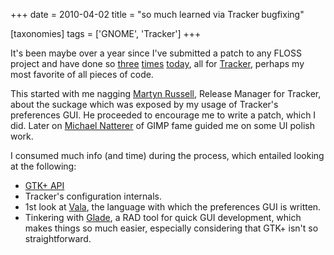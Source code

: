 +++
date = 2010-04-02
title = "so much learned via Tracker bugfixing"

[taxonomies]
tags = ['GNOME', 'Tracker']
+++

It's been maybe over a year since I've submitted a patch to any FLOSS
project and have done so [three][] [times][] [today], all for [Tracker],
perhaps my most favorite of all pieces of code.

This started with me nagging [Martyn Russell], Release Manager for
Tracker, about the suckage which was exposed by my usage of Tracker's
preferences GUI. He proceeded to encourage me to write a patch, which I
did. Later on [Michael Natterer] of GIMP fame guided me on some UI
polish work.

I consumed much info (and time) during the process, which entailed
looking at the following:

-   [GTK+ API]
-   Tracker's configuration internals.
-   1st look at [Vala], the language with which the preferences GUI is
    written.
-   Tinkering with [Glade], a RAD tool for quick GUI development, which
    makes things so much easier, especially considering that GTK+ isn't
    so straightforward.

  [three]: https://bugzilla.gnome.org/show_bug.cgi?id=614608
  [times]: https://bugzilla.gnome.org/show_bug.cgi?id=614609
  [today]: https://bugzilla.gnome.org/show_bug.cgi?id=614610
  [Tracker]: http://projects.gnome.org/tracker/
  [Martyn Russell]: http://blogs.gnome.org/mr/
  [Michael Natterer]: http://gimpfoo.de/
  [GTK+ API]: http://developer.gnome.org/gtk2/stable/
  [Vala]: http://live.gnome.org/Vala
  [Glade]: http://glade.gnome.org/
